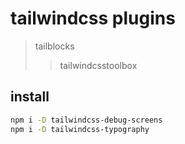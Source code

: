 # tailwindcss plugins

> tailblocks
>
> > tailwindcsstoolbox

## install

```sh
npm i -D tailwindcss-debug-screens
npm i -D tailwindcss-typography
```

